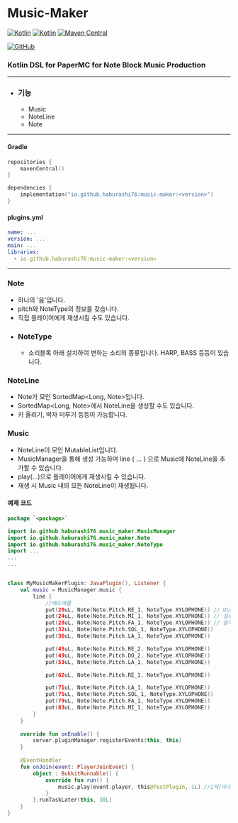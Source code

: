 # Music-Maker

[![Kotlin](https://img.shields.io/badge/java-21-ED8B00.svg?logo=java)](https://www.azul.com/)
[![Kotlin](https://img.shields.io/badge/kotlin-2.0.0-585DEF.svg?logo=kotlin)](http://kotlinlang.org)
[![Maven Central](https://img.shields.io/maven-central/v/io.github.haburashi76/music-maker)](https://search.maven.org/artifact/io.github.haburashi76/music-maker)

[![GitHub](https://img.shields.io/github/license/haburashi76/music-maker)](https://www.gnu.org/licenses/gpl-3.0.html)

### Kotlin DSL for PaperMC for Note Block Music Production

---

* ### 기능
  * Music
  * NoteLine
  * Note

---

#### Gradle

```kotlin
repositories {
    mavenCentral()
}
```

```kotlin
dependencies {
    implementation("io.github.haburashi76:music-maker:<version>")
}
```

#### plugins.yml

```yaml
name: ...
version: ...
main: ...
libraries:
  - io.github.haburashi76:music-maker:<version>
```

---

### Note
* 하나의 '음'입니다.
* pitch와 NoteType의 정보를 갖습니다.
* 직접 플레이어에게 재생시킬 수도 있습니다.
- ### NoteType
  - 소리블록 아래 설치하여 변하는 소리의 종류입니다. 
  HARP, BASS 등등이 있습니다.

### NoteLine
* Note가 모인 SortedMap<Long, Note>입니다.
* SortedMap<Long, Note>에서 NoteLine을 생성할 수도 있습니다.
* 키 올리기, 박자 미루기 등등이 가능합니다.

### Music
* NoteLine이 모인 MutableList입니다.
* MusicManager을 통해 생성 가능하며
line { ... } 으로 Music에 
NoteLine을 추가할 수 있습니다.
* play(...)으로 플레이어에게 재생시킬 수 있습니다.
* 재생 시 Music 내의 모든 NoteLine이 재생됩니다.

#### 예제 코드
```kotlin
package `<package>`

import io.github.haburashi76.music_maker.MusicManager
import io.github.haburashi76.music_maker.Note
import io.github.haburashi76.music_maker.NoteType
import ...
...
...


class MyMusicMakerPlugin: JavaPlugin(), Listener {
    val music = MusicManager.music {
        line {
            //배드애플
            put(20uL, Note(Note.Pitch.RE_1, NoteType.XYLOPHONE)) // ULong 타입
            put(24uL, Note(Note.Pitch.MI_1, NoteType.XYLOPHONE)) // 실로폰
            put(28uL, Note(Note.Pitch.FA_1, NoteType.XYLOPHONE)) // 음악 시작 후 28틱째에 재생
            put(32uL, Note(Note.Pitch.SOL_1, NoteType.XYLOPHONE))
            put(36uL, Note(Note.Pitch.LA_1, NoteType.XYLOPHONE))

            put(45uL, Note(Note.Pitch.RE_2, NoteType.XYLOPHONE))
            put(49uL, Note(Note.Pitch.DO_2, NoteType.XYLOPHONE))
            put(53uL, Note(Note.Pitch.LA_1, NoteType.XYLOPHONE))

            put(62uL, Note(Note.Pitch.RE_1, NoteType.XYLOPHONE))

            put(71uL, Note(Note.Pitch.LA_1, NoteType.XYLOPHONE))
            put(75uL, Note(Note.Pitch.SOL_1, NoteType.XYLOPHONE))
            put(79uL, Note(Note.Pitch.FA_1, NoteType.XYLOPHONE))
            put(83uL, Note(Note.Pitch.MI_1, NoteType.XYLOPHONE))
        }
    }
  
    override fun onEnable() {
        server.pluginManager.registerEvents(this, this)
    }
  
    @EventHandler
    fun onJoin(event: PlayerJoinEvent) {
        object : BukkitRunnable() {
            override fun run() {
                music.play(event.player, this@TestPlugin, 1L) //1틱(마크 기준)마다 다음 틱(음악 기준)
            }
        }.runTaskLater(this, 30L)
    }
}
```